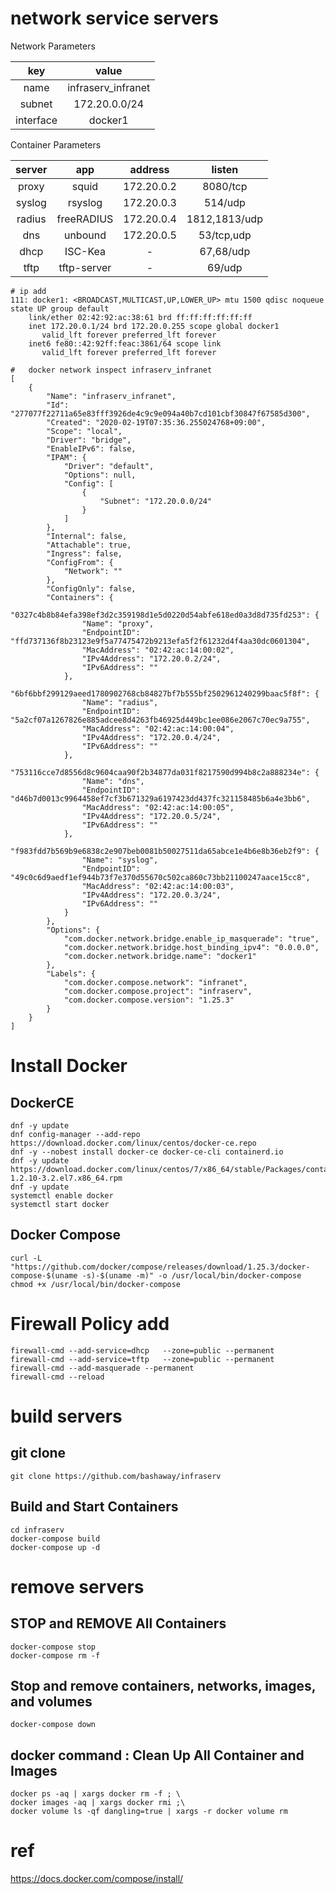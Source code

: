 # network service servers

Network Parameters

|key|value|
|:-:|:-:|
|name|infraserv_infranet|
|subnet|172.20.0.0/24|
|interface|docker1|

Container Parameters

|server|app|address|listen|
|:-:|:-:|:-:|:-:|
|proxy|squid|172.20.0.2|8080/tcp|
|syslog|rsyslog|172.20.0.3|514/udp|
|radius|freeRADIUS|172.20.0.4|1812,1813/udp|
|dns|unbound|172.20.0.5|53/tcp,udp|
|dhcp|ISC-Kea|-|67,68/udp|
|tftp|tftp-server|-|69/udp|



```
# ip add
111: docker1: <BROADCAST,MULTICAST,UP,LOWER_UP> mtu 1500 qdisc noqueue state UP group default
    link/ether 02:42:92:ac:38:61 brd ff:ff:ff:ff:ff:ff
    inet 172.20.0.1/24 brd 172.20.0.255 scope global docker1
       valid_lft forever preferred_lft forever
    inet6 fe80::42:92ff:feac:3861/64 scope link
       valid_lft forever preferred_lft forever
```


```
#   docker network inspect infraserv_infranet
[
    {
        "Name": "infraserv_infranet",
        "Id": "277077f22711a65e83fff3926de4c9c9e094a40b7cd101cbf30847f67585d300",
        "Created": "2020-02-19T07:35:36.255024768+09:00",
        "Scope": "local",
        "Driver": "bridge",
        "EnableIPv6": false,
        "IPAM": {
            "Driver": "default",
            "Options": null,
            "Config": [
                {
                    "Subnet": "172.20.0.0/24"
                }
            ]
        },
        "Internal": false,
        "Attachable": true,
        "Ingress": false,
        "ConfigFrom": {
            "Network": ""
        },
        "ConfigOnly": false,
        "Containers": {
            "0327c4b8b84efa398ef3d2c359198d1e5d0220d54abfe618ed0a3d8d735fd253": {
                "Name": "proxy",
                "EndpointID": "ffd737136f8b23123e9f5a77475472b9213efa5f2f61232d4f4aa30dc0601304",
                "MacAddress": "02:42:ac:14:00:02",
                "IPv4Address": "172.20.0.2/24",
                "IPv6Address": ""
            },
            "6bf6bbf299129aeed1780902768cb84827bf7b555bf2502961240299baac5f8f": {
                "Name": "radius",
                "EndpointID": "5a2cf07a1267826e885adcee8d4263fb46925d449bc1ee086e2067c70ec9a755",
                "MacAddress": "02:42:ac:14:00:04",
                "IPv4Address": "172.20.0.4/24",
                "IPv6Address": ""
            },
            "753116cce7d8556d8c9604caa90f2b34877da031f8217590d994b8c2a888234e": {
                "Name": "dns",
                "EndpointID": "d46b7d0013c9964458ef7cf3b671329a6197423dd437fc321158485b6a4e3bb6",
                "MacAddress": "02:42:ac:14:00:05",
                "IPv4Address": "172.20.0.5/24",
                "IPv6Address": ""
            },
            "f983fdd7b569b9e6838c2e907beb0081b50027511da65abce1e4b6e8b36eb2f9": {
                "Name": "syslog",
                "EndpointID": "49c0c6d9aedf1ef944b73f7e370d55670c502ca860c73bb21100247aace15cc8",
                "MacAddress": "02:42:ac:14:00:03",
                "IPv4Address": "172.20.0.3/24",
                "IPv6Address": ""
            }
        },
        "Options": {
            "com.docker.network.bridge.enable_ip_masquerade": "true",
            "com.docker.network.bridge.host_binding_ipv4": "0.0.0.0",
            "com.docker.network.bridge.name": "docker1"
        },
        "Labels": {
            "com.docker.compose.network": "infranet",
            "com.docker.compose.project": "infraserv",
            "com.docker.compose.version": "1.25.3"
        }
    }
]
```


# Install Docker

## DockerCE

```
dnf -y update
dnf config-manager --add-repo https://download.docker.com/linux/centos/docker-ce.repo
dnf -y --nobest install docker-ce docker-ce-cli containerd.io
dnf -y update https://download.docker.com/linux/centos/7/x86_64/stable/Packages/containerd.io-1.2.10-3.2.el7.x86_64.rpm
dnf -y update
systemctl enable docker
systemctl start docker
```

## Docker Compose
```
curl -L "https://github.com/docker/compose/releases/download/1.25.3/docker-compose-$(uname -s)-$(uname -m)" -o /usr/local/bin/docker-compose
chmod +x /usr/local/bin/docker-compose
```

# Firewall Policy add
```
firewall-cmd --add-service=dhcp   --zone=public --permanent
firewall-cmd --add-service=tftp   --zone=public --permanent
firewall-cmd --add-masquerade --permanent
firewall-cmd --reload
```


# build servers

## git clone
```
git clone https://github.com/bashaway/infraserv
```

## Build and Start Containers
```
cd infraserv
docker-compose build
docker-compose up -d
```

# remove servers

## STOP and REMOVE All Containers
```
docker-compose stop
docker-compose rm -f
```

## Stop and remove containers, networks, images, and volumes
```
docker-compose down
```

## docker command : Clean Up All Container and Images
```
docker ps -aq | xargs docker rm -f ; \
docker images -aq | xargs docker rmi ;\
docker volume ls -qf dangling=true | xargs -r docker volume rm
```

# ref
https://docs.docker.com/compose/install/
